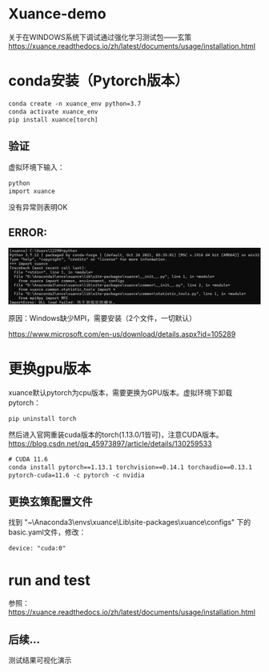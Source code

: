 # Xuance-demo
关于在WINDOWS系统下调试通过强化学习测试包——玄策
https://xuance.readthedocs.io/zh/latest/documents/usage/installation.html
# conda安装（Pytorch版本）
    conda create -n xuance_env python=3.7
    conda activate xuance_env
    pip install xuance[torch]
## 验证
虚拟环境下输入：

    python
    import xuance
没有异常则表明OK
## ERROR:
![image](https://github.com/DaydayXtt/Xuance-demo/blob/main/user-manual/error-when-import.png)

原因：Windows缺少MPI，需要安装（2个文件，一切默认）

https://www.microsoft.com/en-us/download/details.aspx?id=105289

# 更换gpu版本
xuance默认pytorch为cpu版本，需要更换为GPU版本。虚拟环境下卸载pytorch：

    pip uninstall torch
然后进入官网重装cuda版本的torch(1.13.0/1皆可)，注意CUDA版本。
https://blog.csdn.net/qq_45973897/article/details/130259533
        
    # CUDA 11.6
    conda install pytorch==1.13.1 torchvision==0.14.1 torchaudio==0.13.1 pytorch-cuda=11.6 -c pytorch -c nvidia

## 更换玄策配置文件
找到 "~\Anaconda3\envs\xuance\Lib\site-packages\xuance\configs" 下的basic.yaml文件，修改：
    
    device: "cuda:0"

# run and test
参照：https://xuance.readthedocs.io/zh/latest/documents/usage/installation.html

## 后续...
测试结果可视化演示